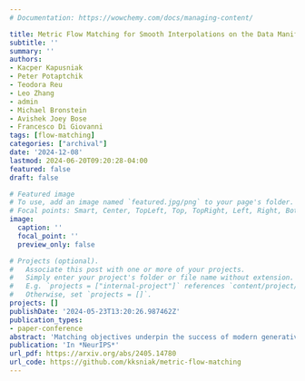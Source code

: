 ```yaml
---
# Documentation: https://wowchemy.com/docs/managing-content/

title: Metric Flow Matching for Smooth Interpolations on the Data Manifold
subtitle: ''
summary: ''
authors:
- Kacper Kapusniak
- Peter Potaptchik
- Teodora Reu
- Leo Zhang
- admin
- Michael Bronstein
- Avishek Joey Bose
- Francesco Di Giovanni
tags: [flow-matching]
categories: ["archival"]
date: '2024-12-08'
lastmod: 2024-06-20T09:20:28-04:00
featured: false
draft: false

# Featured image
# To use, add an image named `featured.jpg/png` to your page's folder.
# Focal points: Smart, Center, TopLeft, Top, TopRight, Left, Right, BottomLeft, Bottom, BottomRight.
image:
  caption: ''
  focal_point: ''
  preview_only: false

# Projects (optional).
#   Associate this post with one or more of your projects.
#   Simply enter your project's folder or file name without extension.
#   E.g. `projects = ["internal-project"]` references `content/project/deep-learning/index.md`.
#   Otherwise, set `projects = []`.
projects: []
publishDate: '2024-05-23T13:20:26.987462Z'
publication_types:
- paper-conference
abstract: 'Matching objectives underpin the success of modern generative models and rely on constructing conditional paths that transform a source distribution into a target distribution. Despite being a fundamental building block, conditional paths have been designed principally under the assumption of Euclidean geometry, resulting in straight interpolations. However, this can be particularly restrictive for tasks such as trajectory inference, where straight paths might lie outside the data manifold, thus failing to capture the underlying dynamics giving rise to the observed marginals. In this paper, we propose Metric Flow Matching (MFM), a novel simulation-free framework for conditional flow matching where interpolants are approximate geodesics learned by minimizing the kinetic energy of a data-induced Riemannian metric. This way, the generative model matches vector fields on the data manifold, which corresponds to lower uncertainty and more meaningful interpolations. We prescribe general metrics to instantiate MFM, independent of the task, and test it on a suite of challenging problems including LiDAR navigation, unpaired image translation, and modeling cellular dynamics. We observe that MFM outperforms the Euclidean baselines, particularly achieving SOTA on single-cell trajectory prediction.'
publication: 'In *NeurIPS*'
url_pdf: https://arxiv.org/abs/2405.14780
url_code: https://github.com/kksniak/metric-flow-matching
---
```

